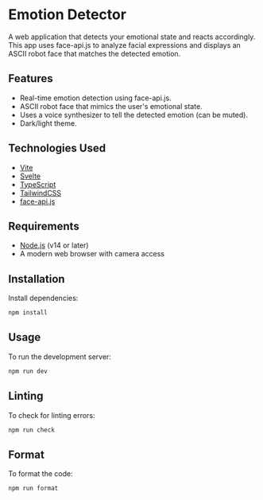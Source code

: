 # Emotion Detector

A web application that detects your emotional state and reacts accordingly.
This app uses face-api.js to analyze facial expressions and displays an ASCII robot face that matches the detected emotion.

## Features

- Real-time emotion detection using face-api.js.
- ASCII robot face that mimics the user's emotional state.
- Uses a voice synthesizer to tell the detected emotion (can be muted).
- Dark/light theme.

## Technologies Used

- [Vite](https://vitejs.dev/)
- [Svelte](https://svelte.dev/)
- [TypeScript](https://www.typescriptlang.org/)
- [TailwindCSS](https://tailwindcss.com/)
- [face-api.js](https://github.com/justadudewhohacks/face-api.js/)

## Requirements

- [Node.js](https://nodejs.org/en/) (v14 or later)
- A modern web browser with camera access

## Installation

Install dependencies:

```bash
npm install
```

## Usage

To run the development server:

```bash
npm run dev
```

## Linting

To check for linting errors:

```bash
npm run check
```

## Format

To format the code:

```bash
npm run format
```
